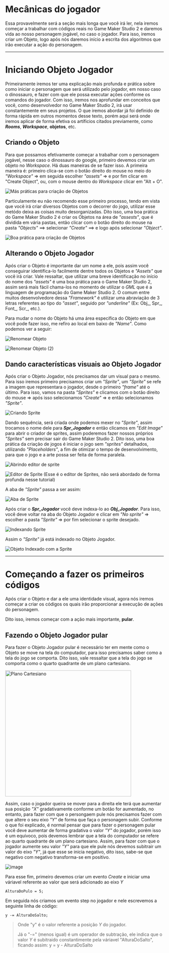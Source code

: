 # Mecânicas do jogador

Essa provavelmente será a seção mais longa que você irá ler, nela iremos começar a trabalhar com códigos reais no Game Maker Studio 2 e daremos vida ao nosso personagem jogável, no caso o jogador. 
Para isso, iremos criar um Objeto, logo após nós daremos início a escrita dos algoritmos que irão executar a ação do personagem.

---

# Iniciando Objeto Jogador

Primeiramente iremos ter uma explicação mais profunda e prática sobre como iniciar o personagem que será utilizado pelo jogador, em nosso caso o dinossauro, e fazer com que ele possa executar ações conforme os comandos do jogador. Com isso, iremos nos aprofundar em conceitos que você, como desenvolvedor no Game Maker Studio 2, irá usar constantemente em seus projetos. O que iremos abordar já foi definido de forma rápida em outros momentos desse texto, porém aqui será onde iremos aplicar de forma efetiva os artíficios citados previamente, como ***Rooms***, ***Workspace***, **objetos**, etc.

## Criando o Objeto

Para que possamos efetivamente começar a trabalhar com o personagem jogável, nesse caso o dinossauro do google, primeiro devemos criar um objeto no *Workspace*. Há duas maneiras de se fazer isso. A primeira maneira é: primeiro clica-se com o botão direito do mouse no meio do *"Workspace"* => em seguida escolher *"assets"* => e por fim clicar em "Create Object", ou, com o mouse dentro do *Workspace* clicar em "Alt + O".

![Más práticas para criação de Objetos](https://user-images.githubusercontent.com/112759509/201797275-a926778c-5e8c-4daf-92a9-cc01e63e73ae.png)

Particulamente eu não recomendo esse primeiro processo, tendo em vista que você irá criar diversos Objetos com o decorrer do jogo, utilizar esse metódo deixa as coisas muito desorganizadas. Dito isso, uma boa prática do Game Maker Studio 2 é criar os Objetos na área de *"assests"*, que é dividida em vária pastas, então clicar com o botão direito do mouse na pasta *"Objects"* ==> selecionar *"Create"* ==> e logo após selecionar *"Object"*.

![Boa prática para criação de Objetos](https://user-images.githubusercontent.com/112759509/201927494-2cebefde-af9d-490d-9372-558510533a3a.png)

## Alterando o Objeto Jogador

Após criar o Objeto é importante dar um nome a ele, pois assim você conseguirar identifica-lo facilmente dentre todos os Objetos e *"Assets"* que você irá criar. Vale ressaltar, que utilizar uma breve identificação no início do nome dos *"assets"* é uma boa prática para o Game Maker Studio 2, assim será mais fácil chama-los no momento de utilizar o *GML* que é a linguagem de programação do Game Maker Studio 2. O comum entre muitos desenvolvedore dessa *"Framework"* é utilizar uma abraviação de 3 letras referentes ao tipo do *"asset"*, seguido por *"underline"* (Ex: Obj_, Spr_, Font_, Scr_, etc.).

Para mudar o nome do Objeto há uma área específica do Objeto em que você pode fazer isso, me refiro ao local em baixo de *"Name"*. Como podemos ver a seguir:

![Renomear Objeto](https://user-images.githubusercontent.com/112759509/201933076-e7697390-532e-491b-85a0-7350ffda6b2c.png)

![Renomear Objeto (2)](https://user-images.githubusercontent.com/112759509/201932828-3fcfbcf7-fda1-4904-8ee3-8d446dd3413b.jpg)

## Dando características visuais ao Objeto Jogador

Após criar o Objeto Jogador, nós precisamos dar um visual para o mesmo. Para isso iremos primeiro precisamos criar um *"Sprite"*, um *"Sprite"* se refe a imagem que representara o jogador, desde o primeiro *"frame"* até o último. Para isso, vamos na pasta *"Sprites"* e clicamos com o botão direito do mouse => após isso selecionamos *"Create"* => e então selecionamos *"Sprite"*.

![Criando Sprite](https://user-images.githubusercontent.com/112759509/201937230-d03457dd-bf2d-4a62-8dcd-47fbe9adc889.png)

Dando sequência, será criada onde podemos mexer no *"Sprite"*, assim trocamos o nome dele para ***Spr_Jogador*** e então clicamos em *"Edit Image"* para abrir o criador de sprites, assim poderemos fazer nossos próprios *"Sprites"* sem precisar sair do Game Maker Studio 2. Dito isso, uma boa prática da criação de jogos é iniciar o jogo sem *"sprites"* detalhados, utilizando *"Placeholders"*, a fim de otimizar o tempo de desenvolvimento, para que o jogo e a arte possa ser feita de forma paralela.

![Abrindo editor de sprite](https://user-images.githubusercontent.com/112759509/201939180-08943ed0-7473-4cbb-8a96-86f92afcc52a.jpg)

![Editor de Sprite](https://user-images.githubusercontent.com/112759509/201941222-89ee65a0-1258-47b1-8074-bdf0c5952b15.png) (Esse é o editor de Sprites, não será abordado de forma profunda nesse tutorial)

A aba de *"Sprite"* passa a ser assim:

![Aba de Sprite](https://user-images.githubusercontent.com/112759509/201942308-302471b5-40dc-4fc3-9c17-0961459d8d85.png)

Após criar o ***Spr_Jogador*** você deve indexa-lo ao ***Obj_Jogador***. Para isso, você deve voltar na aba do Objeto Jogador e clicar em *"No sprite"* => escolher a pasta *"Sprite"* => por fim selecionar o sprite desejado.

![Indexando Sprite](https://user-images.githubusercontent.com/112759509/201943155-50e2d68d-407b-41ce-b1fa-ae7950dd701f.png)

Assim o *"Sprite"* já está indexado no Objeto Jogador.

![Objeto Indexado com a Sprite](https://user-images.githubusercontent.com/112759509/201943603-1f1ff602-3cab-4a52-a240-0558dc1d9710.png)



---

# Começando a fazer os primeiros códigos

Após criar o Objeto e dar a ele uma identidade visual, agora nós iremos começar a criar os códigos os quais irão proporcionar a execução de ações do personagem.

Dito isso, iremos começar com a ação mais importante, **pular**.

## Fazendo o Objeto Jogador pular

Para fazer o Objeto Jogador pular é necessário ter em mente como o Objeto se move na tela do computador, para isso precisamos saber como a tela do jogo se comporta.
Dito isso, vale ressaltar que a tela do jogo se comporta como o quarto quadrante de um plano cartesiano. 

<img alt="Plano Cartesiano" width="400" height="400" src="https://user-images.githubusercontent.com/112759509/204163382-e602866b-a602-4429-a09b-4cfb8f70085d.png"/>

Assim, caso o jogador queira se mover para a direita ele terá que aumentar sua posição *"X"* gradativamente conforme um botão for aumentado, no entanto, para fazer com que o persongaem pule nós precisamos fazer com que altere o seu eixo *"Y"* de forma que faça o personagem subir.
Conforme o que foi explicado, é normal pensar que para fazer o personagem pular você deve aumentar de forma gradativa o valor *"Y"* do jogador, porém isso é um equívoco, pois devemos lembrar que a tela do computador se refere ao quarto quadrante de um plano cartesiano.
Assim, para fazer com que o jogador aumente seu valor *"Y"* para que ele pule nós devemos subitrair um valor do eixo *"Y"*, já que esse se inicia negativo, dito isso, sabe-se que negativo com negativo transforma-se em positivo.

![image](https://user-images.githubusercontent.com/112759509/204163425-061c6dc0-7bb1-4c34-aff5-74488505ddea.png)

Para esse fim, primeiro devemos criar um evento *Create* e iniciar uma váriavel referente ao valor que será adicionado ao eixo *Y*

`AlturaDoPulo = 5;`

Em seguida nós criamos um evento step no jogador e nele escrevemos a seguinte linha de código:

`y -= AlturaDoSalto;`

> Onde "y" é o valor referente a posição *Y* do jogador.
> 
> Já o "-=" (menos igual) é um operador de subtração, ele indica que o valor *Y* é subitraido constantimente pela váriavel "AlturaDoSalto", ficando assim: y = y - AlturaDoSalto

